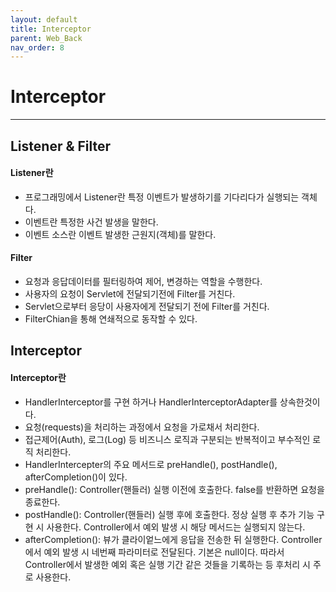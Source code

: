 ```yaml
---
layout: default
title: Interceptor
parent: Web_Back
nav_order: 8
---
```


# Interceptor

---

## Listener & Filter 

#### Listener란
- 프로그래밍에서 Listener란 특정 이벤트가 발생하기를 기다리다가 실행되는 객체다. 
- 이벤트란 특정한 사건 발생을 말한다. 
- 이벤트 소스란 이벤트 발생한 근원지(객체)를 말한다. 

#### Filter
- 요청과 응답데이터를 필터링하여 제어, 변경하는 역할을 수행한다. 
- 사용자의 요청이 Servlet에 전달되기전에 Filter를 거친다. 
- Servlet으로부터 응당이 사용자에게 전달되기 전에 Filter를 거친다. 
- FilterChian을 통해 연쇄적으로 동작할 수 있다. 

## Interceptor 
 
#### Interceptor란
- HandlerInterceptor를 구현 하거나 HandlerInterceptorAdapter를 상속한것이다. 
- 요청(requests)을 처리하는 과정에서 요청을 가로채서 처리한다. 
- 접근제어(Auth), 로그(Log) 등 비즈니스 로직과 구분되는 반복적이고 부수적인 로직 처리한다. 
- HandlerIntercepter의 주요 메서드로 preHandle(), postHandle(), afterCompletion()이 있다. 
- preHandle(): Controller(핸들러) 실행 이전에 호출한다. false를 반환하면 요청을 종료한다. 
- postHandle(): Controller(핸들러) 실행 후에 호출한다. 정상 실행 후 추가 기능 구현 시 사용한다. Controller에서 예외 발생 시 해당 메서드는 실행되지 않는다. 
- afterCompletion(): 뷰가 클라이엍느에게 응답을 전송한 뒤 실행한다. Controller에서 예외 발생 시 네번째 파라미터로 전달된다. 기본은 null이다. 따라서 Controller에서 발생한 예외 혹은 실행 기간 같은 것들을 기록하는 등 후처리 시 주로 사용한다. 